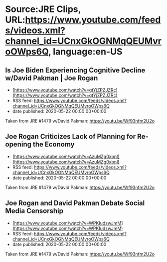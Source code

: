 # Source:JRE Clips, URL:https://www.youtube.com/feeds/videos.xml?channel_id=UCnxGkOGNMqQEUMvroOWps6Q, language:en-US

## Is Joe Biden Experiencing Cognitive Decline w/David Pakman | Joe Rogan
 - [https://www.youtube.com/watch?v=gtYjZPZJZRc](https://www.youtube.com/watch?v=gtYjZPZJZRc)
 - RSS feed: https://www.youtube.com/feeds/videos.xml?channel_id=UCnxGkOGNMqQEUMvroOWps6Q
 - date published: 2020-05-22 00:00:00+00:00

Taken from JRE #1479 w/David Pakman:
https://youtu.be/Wf93nfm2U2o

## Joe Rogan Criticizes Lack of Planning for Re-opening the Economy
 - [https://www.youtube.com/watch?v=AzuMZg0xbnI](https://www.youtube.com/watch?v=AzuMZg0xbnI)
 - RSS feed: https://www.youtube.com/feeds/videos.xml?channel_id=UCnxGkOGNMqQEUMvroOWps6Q
 - date published: 2020-05-22 00:00:00+00:00

Taken from JRE #1479 w/David Pakman:
https://youtu.be/Wf93nfm2U2o

## Joe Rogan and David Pakman Debate Social Media Censorship
 - [https://www.youtube.com/watch?v=WPKIudzwJmM](https://www.youtube.com/watch?v=WPKIudzwJmM)
 - RSS feed: https://www.youtube.com/feeds/videos.xml?channel_id=UCnxGkOGNMqQEUMvroOWps6Q
 - date published: 2020-05-22 00:00:00+00:00

Taken from JRE #1479 w/David Pakman: https://youtu.be/Wf93nfm2U2o

